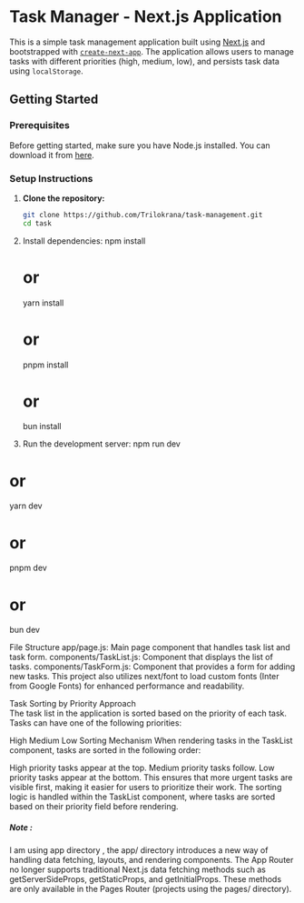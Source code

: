 # Task Manager - Next.js Application

This is a simple task management application built using [Next.js](https://nextjs.org/) and bootstrapped with [`create-next-app`](https://github.com/vercel/next.js/tree/canary/packages/create-next-app). The application allows users to manage tasks with different priorities (high, medium, low), and persists task data using `localStorage`.

## Getting Started

### Prerequisites
Before getting started, make sure you have Node.js installed. You can download it from [here](https://nodejs.org/).

### Setup Instructions

1. **Clone the repository:**
   ```bash
   git clone https://github.com/Trilokrana/task-management.git
   cd task

2. Install dependencies:
   npm install
   # or
   yarn install
   # or
   pnpm install
   # or
   bun install

3. Run the development server:
npm run dev
# or
yarn dev
# or
pnpm dev
# or
bun dev


File Structure
app/page.js: Main page component that handles task list and task form.
components/TaskList.js: Component that displays the list of tasks.
components/TaskForm.js: Component that provides a form for adding new tasks.
This project also utilizes next/font to load custom fonts (Inter from Google Fonts) for enhanced performance and readability.

Task Sorting by Priority
Approach<br>
The task list in the application is sorted based on the priority of each task. Tasks can have one of the following priorities:

High
Medium
Low
Sorting Mechanism
When rendering tasks in the TaskList component, tasks are sorted in the following order:

High priority tasks appear at the top.
Medium priority tasks follow.
Low priority tasks appear at the bottom.
This ensures that more urgent tasks are visible first, making it easier for users to prioritize their work. The sorting logic is handled within the TaskList component, where tasks are sorted based on their priority field before rendering.

<h5> Note :</h5> I am using app directory , the app/ directory introduces a new way of handling data fetching, layouts, and rendering components. The App Router no longer supports traditional Next.js data fetching methods such as getServerSideProps, getStaticProps, and getInitialProps. These methods are only available in the Pages Router (projects using the pages/ directory).



   
